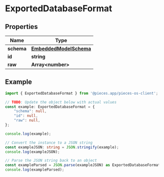 
# ExportedDatabaseFormat


## Properties

Name | Type
------------ | -------------
**schema** | [**EmbeddedModelSchema**](EmbeddedModelSchema)
**id** | **string**
**raw** | **Array&lt;number&gt;**

## Example

```typescript
import { ExportedDatabaseFormat } from '@pieces.app/pieces-os-client';

// TODO: Update the object below with actual values
const example: ExportedDatabaseFormat = {
    "schema": null,
    "id": null,
    "raw": null,
};

console.log(example);

// Convert the instance to a JSON string
const exampleJSON: string = JSON.stringify(example);
console.log(exampleJSON);

// Parse the JSON string back to an object
const exampleParsed = JSON.parse(exampleJSON) as ExportedDatabaseFormat;
console.log(exampleParsed);
```


